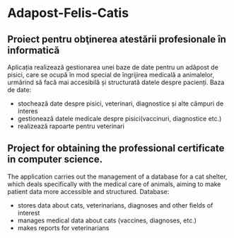 # Adapost-Felis-Catis

## Proiect pentru obţinerea atestării profesionale în informatică

Aplicația realizează gestionarea unei baze de date pentru un adăpost de pisici, care se ocupă în mod special de îngrijirea medicală a animalelor, urmărind să facă mai accesibilă și structurată datele despre pacienți. Baza de date:
-	stochează date despre pisici, veterinari, diagnostice și alte câmpuri de interes
-	gestionează datele medicale despre pisici(vaccinuri, diagnostice etc.)
-	realizează rapoarte pentru veterinari 


## Project for obtaining the professional certificate in computer science.

The application carries out the management of a database for a cat shelter, which deals specifically with the medical care of animals, aiming to make patient data more accessible and structured. 
Database: 
- stores data about cats, veterinarians, diagnoses and other fields of interest 
- manages medical data about cats (vaccines, diagnoses, etc.) 
- makes reports for veterinarians
